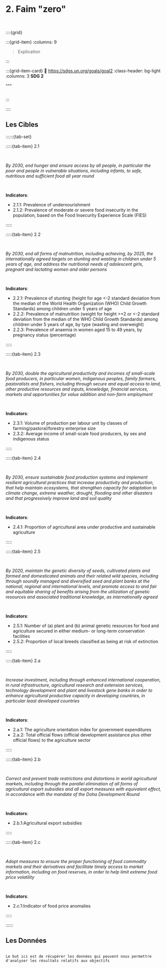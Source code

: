 # 2. Faim "zero"

<br>

::::{grid}

:::{grid-item}
:columns: 9

> Explication


:::

:::{grid-item-card}
:link: https://sdgs.un.org/goals/goal2
:class-header: bg-light
:columns: 3
**SDG 2**

^^^

```{image} ../../_static/Images/F-SDG-Icons-2019-WEB/F-WEB-Goal-02.png

```

:::

::::

## Les Cibles

::::::{tab-set} 

:::::{tab-item} 2.1

<br>

*By 2030, end hunger and ensure access by all people, in particular the poor and people in vulnerable situations, including infants, to safe, nutritious and sufficient food all year round*

<br>

**Indicators**:

- 2.1.1: Prevalence of undernourishment
- 2.1.2: Prevalence of moderate or severe food insecurity in the population, based on the Food Insecurity Experience Scale (FIES)

:::::

:::::{tab-item} 2.2

<br>

*By 2030, end all forms of malnutrition, including achieving, by 2025, the internationally agreed targets on stunting and wasting in children under 5 years of age, and address the nutritional needs of adolescent girls, pregnant and lactating women and older persons*

<br>

**Indicators**:

- 2.2.1: Prevalence of stunting (height for age <-2 standard deviation from the median of the World Health Organization (WHO) Child Growth Standards) among children under 5 years of age
- 2.2.2: Prevalence of malnutrition (weight for height >+2 or <-2 standard deviation from the median of the WHO Child Growth Standards) among children under 5 years of age, by type (wasting and overweight)
- 2.2.3: Prevalence of anaemia in women aged 15 to 49 years, by pregnancy status (percentage)

:::::

:::::{tab-item} 2.3

<br>

*By 2030, double the agricultural productivity and incomes of small-scale food producers, in particular women, indigenous peoples, family farmers, pastoralists and fishers, including through secure and equal access to land, other productive resources and inputs, knowledge, financial services, markets and opportunities for value addition and non-farm employment*

<br>

**Indicators**:
    
- 2.3.1: Volume of production per labour unit by classes of farming/pastoral/forestry enterprise size
- 2.3.2: Average income of small-scale food producers, by sex and indigenous status

:::::

:::::{tab-item} 2.4

<br>

*By 2030, ensure sustainable food production systems and implement resilient agricultural practices that increase productivity and production, that help maintain ecosystems, that strengthen capacity for adaptation to climate change, extreme weather, drought, flooding and other disasters and that progressively improve land and soil quality*

<br>

**Indicators**:

- 2.4.1: Proportion of agricultural area under productive and sustainable agriculture

    
:::::

:::::{tab-item} 2.5

<br>

*By 2020, maintain the genetic diversity of seeds, cultivated plants and farmed and domesticated animals and their related wild species, including through soundly managed and diversified seed and plant banks at the national, regional and international levels, and promote access to and fair and equitable sharing of benefits arising from the utilization of genetic resources and associated traditional knowledge, as internationally agreed*

<br>

**Indicators**:

- 2.5.1: Number of (a) plant and (b) animal genetic resources for food and agriculture secured in either medium- or long-term conservation facilities
- 2.5.2: Proportion of local breeds classified as being at risk of extinction

    
:::::

:::::{tab-item} 2.a

<br>

*Increase investment, including through enhanced international cooperation, in rural infrastructure, agricultural research and extension services, technology development and plant and livestock gene banks in order to enhance agricultural productive capacity in developing countries, in particular least developed countries*

<br>

**Indicators**:

- 2.a.1: The agriculture orientation index for government expenditures
- 2.a.2: Total official flows (official development assistance plus other official flows) to the agriculture sector

:::::

:::::{tab-item} 2.b

<br>

*Correct and prevent trade restrictions and distortions in world agricultural markets, including through the parallel elimination of all forms of agricultural export subsidies and all export measures with equivalent effect, in accordance with the mandate of the Doha Development Round*

<br>

**Indicators**:

- 2.b.1:Agricultural export subsidies



:::::

:::::{tab-item} 2.c

<br>

*Adopt measures to ensure the proper functioning of food commodity markets and their derivatives and facilitate timely access to market information, including on food reserves, in order to help limit extreme food price volatility*

<br>

**Indicators**:

- 2.c.1:Indicator of food price anomalies



:::::

::::::

## Les Données

```{note}

Le but ici est de récupérer les données qui peuvent nous permettre d'analyser les résultats relatifs aux objectifs

```